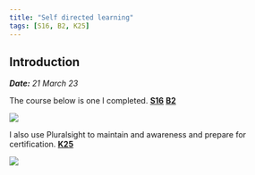 ```yaml
---
title: "Self directed learning"
tags: [S16, B2, K25]
---
```


## Introduction

***Date:** 21 March 23*

The course below is one I completed. **[S16](/tags/s16)** **[B2](/tags/b2)**

![](../self-directed-learning/self-directed-learning.png)

I also use Pluralsight to maintain and awareness and prepare for certification. **[K25](/tags/k25)**

![](../self-directed-learning/self-directed-learning-2.png)
